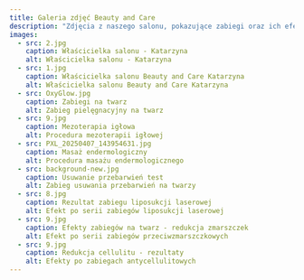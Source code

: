 ```yaml
---
title: Galeria zdjęć Beauty and Care
description: "Zdjęcia z naszego salonu, pokazujące zabiegi oraz ich efekty."
images:
  - src: 2.jpg
    caption: Właścicielka salonu - Katarzyna
    alt: Właścicielka salonu - Katarzyna
  - src: 1.jpg
    caption: Właścicielka salonu Beauty and Care Katarzyna
    alt: Właścicielka salonu Beauty and Care Katarzyna
  - src: OxyGlow.jpg
    caption: Zabiegi na twarz
    alt: Zabieg pielęgnacyjny na twarz
  - src: 9.jpg
    caption: Mezoterapia igłowa
    alt: Procedura mezoterapii igłowej
  - src: PXL_20250407_143954631.jpg
    caption: Masaż endermologiczny
    alt: Procedura masażu endermologicznego
  - src: background-new.jpg
    caption: Usuwanie przebarwień test
    alt: Zabieg usuwania przebarwień na twarzy
  - src: 8.jpg
    caption: Rezultat zabiegu liposukcji laserowej
    alt: Efekt po serii zabiegów liposukcji laserowej
  - src: 9.jpg
    caption: Efekty zabiegów na twarz - redukcja zmarszczek
    alt: Efekt po serii zabiegów przeciwzmarszczkowych
  - src: 9.jpg
    caption: Redukcja cellulitu - rezultaty
    alt: Efekty po zabiegach antycellulitowych
---
```

